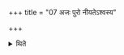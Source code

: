 +++
title = "07 अजः पुरो नीयतेऽश्वस्य"

+++

<details><summary>थिते</summary>

अजः पुरो नीयतेऽश्वस्य ७
</details>
